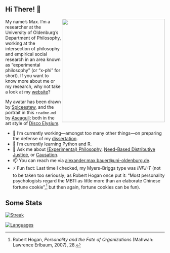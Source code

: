 ## Hi There! 👋

<img src="alephmembeth_1.png" align="right" height="325"/>

My name’s Max. I’m a researcher at the University of Oldenburg’s Department of Philosophy, working at the intersection of philosophy and empirical social research in an area known as “experimental philosophy” (or “x-phi” for short). If you want to know more about me or my research, why not take a look at my [website](https://alephmembeth.github.io/)?

My avatar has been drawn by [Spiceestew](https://spiceestew.carrd.co/), and the portrait in this `readme.md` by [Aseagull](https://sites.google.com/view/aseagull/); both in the art style of [Disco Elysium](https://discoelysium.com/).

- 🔭 I’m currently working—amongst too many other things—on preparing the defense of my [dissertation](https://github.com/alephmembeth/need-dissertation/).
- 🌱 I’m currently learning Python and R.
- 💬 Ask me about [(Experimental) Philosophy](https://plato.stanford.edu/entries/experimental-philosophy/), [Need-Based Distributive Justice](https://plato.stanford.edu/entries/needs/), or [Causation](https://plato.stanford.edu/entries/causation-metaphysics/).
- 📫 You can reach me via <alexander.max.bauer@uni-oldenburg.de>.
- ⚡ Fun fact: Last time I checked, my Myers-Briggs type was *INFJ-T* (not to be taken too seriously; as Robert Hogan once put it: “Most personality psychologists regard the MBTI as little more than an elaborate Chinese fortune cookie”,[^1] but then again, fortune cookies can be fun).

## Some Stats

[![Streak](https://streak-stats.demolab.com?user=alephmembeth&theme=dark&hide_total_contributions=true)](https://git.io/streak-stats)

[![Languages](https://github-readme-stats.vercel.app/api/top-langs/?username=alephmembeth&langs_count=10&layout=compact&theme=dark)](https://github.com/alephmembeth/github-readme-stats/)

[^1]: Robert Hogan, _Personality and the Fate of Organizations_ (Mahwah: Lawrence Erlbaum, 2007), 28.
